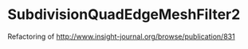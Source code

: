 SubdivisionQuadEdgeMeshFilter2
==============================

Refactoring of  http://www.insight-journal.org/browse/publication/831